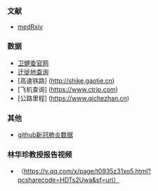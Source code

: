 ### 文献
* [medRxiv](https://www.medrxiv.org/)
### 数据
* [卫健委官网](http://www.nhc.gov.cn)
* [迁徙地查询](http://qianxi.baidu.com)
* [高速铁路] (http://shike.gaotie.cn)
* [飞机查询] (https://www.ctrip.com)
* [公路里程] (https://www.qichezhan.cn)
### 其他
* [github新冠肺炎数据](https://github.com/2019ncovmemory/nCovMemory)
### 林华珍教授报告视频
* （https://v.qq.com/x/page/t0935z31xo5.html?pcsharecode=HDTs2Uwa&sf=uri）
